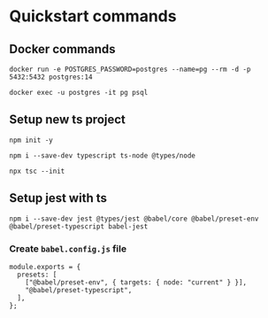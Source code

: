 # Quickstart commands

## Docker commands

```
docker run -e POSTGRES_PASSWORD=postgres --name=pg --rm -d -p 5432:5432 postgres:14
```

```
docker exec -u postgres -it pg psql
```

## Setup new ts project

```
npm init -y
```

```
npm i --save-dev typescript ts-node @types/node
```

```
npx tsc --init
```

## Setup jest with ts

```
npm i --save-dev jest @types/jest @babel/core @babel/preset-env @babel/preset-typescript babel-jest
```

### Create `babel.config.js` file

```
module.exports = {
  presets: [
    ["@babel/preset-env", { targets: { node: "current" } }],
    "@babel/preset-typescript",
  ],
};
```
